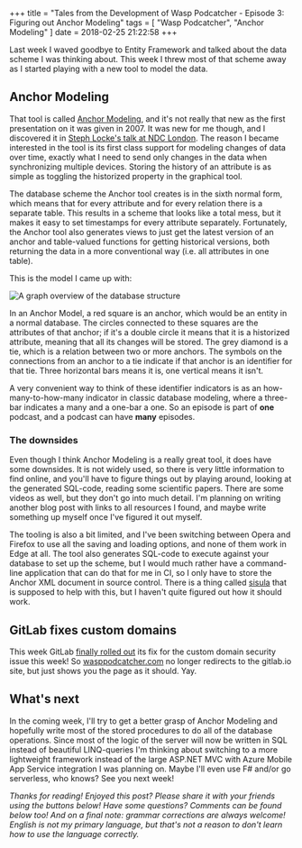 +++
title = "Tales from the Development of Wasp Podcatcher - Episode 3: Figuring out Anchor Modeling"
tags = [ "Wasp Podcatcher", "Anchor Modeling" ]
date = 2018-02-25 21:22:58
+++


Last week I waved goodbye to Entity Framework and talked about the data scheme I was thinking about. This week I threw most of that scheme away as I started playing with a new tool to model the data.

## Anchor Modeling
That tool is called [Anchor Modeling](http://www.anchormodeling.com/), and it's not really that new as the first presentation on it was given in 2007. It was new for me though, and I discovered it in [Steph Locke's talk at NDC London](https://www.youtube.com/watch?v=2176f9K-cC4). The reason I became interested in the tool is its first class support for modeling changes of data over time, exactly what I need to send only changes in the data when synchronizing multiple devices. Storing the history of an attribute is as simple as toggling the historized property in the graphical tool. 


The database scheme the Anchor tool creates is in the sixth normal form, which means that for every attribute and for every relation there is a separate table. This results in a scheme that looks like a total mess, but it makes it easy to set timestamps for every attribute separately. Fortunately, the Anchor tool also generates views to just get the latest version of an anchor and table-valued functions for getting historical versions, both returning the data in a more conventional way (i.e. all attributes in one table).

This is the model I came up with:

![A graph overview of the database structure](/assets/20180225-wasp-podcatcher-03/wasp-database.svg "The Wasp database structure")

In an Anchor Model, a red square is an anchor, which would be an entity in a normal database. The circles connected to these squares are the attributes of that anchor; if it's a double circle it means that it is a historized attribute, meaning that all its changes will be stored. The grey diamond is a tie, which is a relation between two or more anchors. The symbols on the connections from an anchor to a tie indicate if that anchor is an identifier for that tie. Three horizontal bars means it is, one vertical means it isn't.

A very convenient way to think of these identifier indicators is as an how-many-to-how-many indicator in classic database modeling, where a three-bar indicates a many and a one-bar a one. So an episode is part of **one** podcast, and a podcast can have **many** episodes.

### The downsides
Even though I think Anchor Modeling is a really great tool, it does have some downsides. It is not widely used, so there is very little information to find online, and you'll have to figure things out by playing around, looking at the generated SQL-code, reading some scientific papers. There are some videos as well, but they don't go into much detail. I'm planning on writing another blog post with links to all resources I found, and maybe write something up myself once I've figured it out myself.

The tooling is also a bit limited, and I've been switching between Opera and Firefox to use all the saving and loading options, and none of them work in Edge at all. The tool also generates SQL-code to execute against your database to set up the scheme, but I would much rather have a command-line application that can do that for me in CI, so I only have to store the Anchor XML document in source control. There is a thing called [sisula](https://github.com/Roenbaeck/sisula) that is supposed to help with this, but I haven't quite figured out how it should work.

## GitLab fixes custom domains
This week GitLab [finally rolled out](https://about.gitlab.com/2018/02/21/pages-security-fix-rollout/) its fix for the custom domain security issue this week! So [wasppodcatcher.com](https://wasppodcatcher.com/) no longer redirects to the gitlab.io site, but just shows you the page as it should. Yay.

## What's next
In the coming week, I'll try to get a better grasp of Anchor Modeling and hopefully write most of the stored procedures to do all of the database operations. Since most of the logic of the server will now be written in SQL instead of beautiful LINQ-queries I'm thinking about switching to a more lightweight framework instead of the large ASP.NET MVC with Azure Mobile App Service integration I was planning on. Maybe I'll even use F# and/or go serverless, who knows? See you next week!

*Thanks for reading! Enjoyed this post? Please share it with your friends using the buttons below! Have some questions? Comments can be found below too! And on a final note: grammar corrections are always welcome! English is not my primary language, but that's not a reason to don't learn how to use the language correctly.*